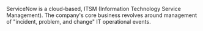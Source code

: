 ServiceNow is a cloud-based, ITSM (Information Technology Service Management). 
The company's core business revolves around management of "incident, problem, 
and change" IT operational events. 

